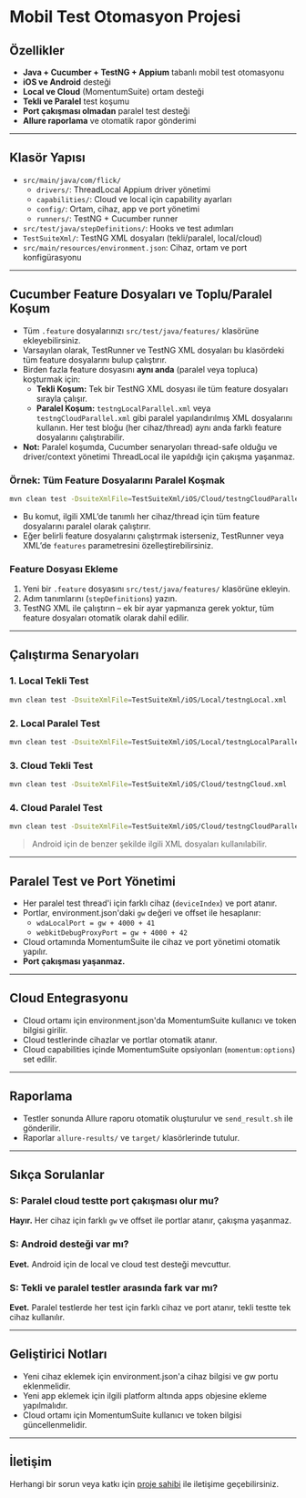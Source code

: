 # Mobil Test Otomasyon Projesi

## Özellikler
- **Java + Cucumber + TestNG + Appium** tabanlı mobil test otomasyonu
- **iOS ve Android** desteği
- **Local ve Cloud** (MomentumSuite) ortam desteği
- **Tekli ve Paralel** test koşumu
- **Port çakışması olmadan** paralel test desteği
- **Allure raporlama** ve otomatik rapor gönderimi

---

## Klasör Yapısı

- `src/main/java/com/flick/`  
  - `drivers/`: ThreadLocal Appium driver yönetimi
  - `capabilities/`: Cloud ve local için capability ayarları
  - `config/`: Ortam, cihaz, app ve port yönetimi
  - `runners/`: TestNG + Cucumber runner
- `src/test/java/stepDefinitions/`: Hooks ve test adımları
- `TestSuiteXml/`: TestNG XML dosyaları (tekli/paralel, local/cloud)
- `src/main/resources/environment.json`: Cihaz, ortam ve port konfigürasyonu

---

## Cucumber Feature Dosyaları ve Toplu/Paralel Koşum

- Tüm `.feature` dosyalarınızı `src/test/java/features/` klasörüne ekleyebilirsiniz.
- Varsayılan olarak, TestRunner ve TestNG XML dosyaları bu klasördeki tüm feature dosyalarını bulup çalıştırır.
- Birden fazla feature dosyasını **aynı anda** (paralel veya topluca) koşturmak için:
  - **Tekli Koşum:** Tek bir TestNG XML dosyası ile tüm feature dosyaları sırayla çalışır.
  - **Paralel Koşum:** `testngLocalParallel.xml` veya `testngCloudParallel.xml` gibi paralel yapılandırılmış XML dosyalarını kullanın. Her test bloğu (her cihaz/thread) aynı anda farklı feature dosyalarını çalıştırabilir.
- **Not:** Paralel koşumda, Cucumber senaryoları thread-safe olduğu ve driver/context yönetimi ThreadLocal ile yapıldığı için çakışma yaşanmaz.

### Örnek: Tüm Feature Dosyalarını Paralel Koşmak

```bash
mvn clean test -DsuiteXmlFile=TestSuiteXml/iOS/Cloud/testngCloudParallel.xml
```

- Bu komut, ilgili XML’de tanımlı her cihaz/thread için tüm feature dosyalarını paralel olarak çalıştırır.
- Eğer belirli feature dosyalarını çalıştırmak isterseniz, TestRunner veya XML’de `features` parametresini özelleştirebilirsiniz.

### Feature Dosyası Ekleme

1. Yeni bir `.feature` dosyasını `src/test/java/features/` klasörüne ekleyin.
2. Adım tanımlarını (`stepDefinitions`) yazın.
3. TestNG XML ile çalıştırın – ek bir ayar yapmanıza gerek yoktur, tüm feature dosyaları otomatik olarak dahil edilir.

---

## Çalıştırma Senaryoları

### 1. Local Tekli Test
```bash
mvn clean test -DsuiteXmlFile=TestSuiteXml/iOS/Local/testngLocal.xml
```

### 2. Local Paralel Test
```bash
mvn clean test -DsuiteXmlFile=TestSuiteXml/iOS/Local/testngLocalParallel.xml
```

### 3. Cloud Tekli Test
```bash
mvn clean test -DsuiteXmlFile=TestSuiteXml/iOS/Cloud/testngCloud.xml
```

### 4. Cloud Paralel Test
```bash
mvn clean test -DsuiteXmlFile=TestSuiteXml/iOS/Cloud/testngCloudParallel.xml
```

> Android için de benzer şekilde ilgili XML dosyaları kullanılabilir.

---

## Paralel Test ve Port Yönetimi

- Her paralel test thread'i için farklı cihaz (`deviceIndex`) ve port atanır.
- Portlar, environment.json'daki `gw` değeri ve offset ile hesaplanır:
  - `wdaLocalPort = gw + 4000 + 41`
  - `webkitDebugProxyPort = gw + 4000 + 42`
- Cloud ortamında MomentumSuite ile cihaz ve port yönetimi otomatik yapılır.
- **Port çakışması yaşanmaz.**

---

## Cloud Entegrasyonu

- Cloud ortamı için environment.json'da MomentumSuite kullanıcı ve token bilgisi girilir.
- Cloud testlerinde cihazlar ve portlar otomatik atanır.
- Cloud capabilities içinde MomentumSuite opsiyonları (`momentum:options`) set edilir.

---

## Raporlama

- Testler sonunda Allure raporu otomatik oluşturulur ve `send_result.sh` ile gönderilir.
- Raporlar `allure-results/` ve `target/` klasörlerinde tutulur.

---

## Sıkça Sorulanlar

### S: Paralel cloud testte port çakışması olur mu?
**Hayır.** Her cihaz için farklı `gw` ve offset ile portlar atanır, çakışma yaşanmaz.

### S: Android desteği var mı?
**Evet.** Android için de local ve cloud test desteği mevcuttur.

### S: Tekli ve paralel testler arasında fark var mı?
**Evet.** Paralel testlerde her test için farklı cihaz ve port atanır, tekli testte tek cihaz kullanılır.

---

## Geliştirici Notları

- Yeni cihaz eklemek için environment.json'a cihaz bilgisi ve gw portu eklenmelidir.
- Yeni app eklemek için ilgili platform altında apps objesine ekleme yapılmalıdır.
- Cloud ortamı için MomentumSuite kullanıcı ve token bilgisi güncellenmelidir.

---

## İletişim

Herhangi bir sorun veya katkı için [proje sahibi](mailto:hakan.tektas@mobven.com) ile iletişime geçebilirsiniz. 